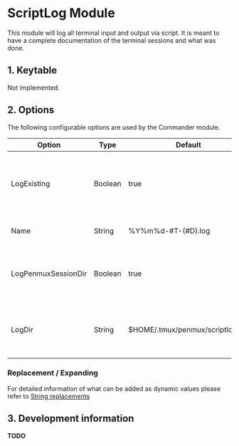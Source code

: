 # ScriptLog Module

This module will log all terminal input and output via script. It is meant to have a complete documentation of the terminal sessions
and what was done.

## 1. Keytable

Not implemented.

## 2. Options

The following configurable options are used by the Commander module.

| Option | Type | Default | Description |
|--------|------|---------|-------------|
|LogExisting | Boolean | true | If this option is enabled all existing panes will respawn starting script for logging. If not just new ones will start logging |
|Name | String | %Y%m%d-#T-(#D).log | The naming for log files. Every tmux formats can be used |
|LogPenmuxSessionDir | Boolean | true | If enabled it will use the session directory (if working inside a session) and log inside a subfolder 'scriptlog' |
|LogDir | String | $HOME/.tmux/penmux/scriptlog/#S | The default directory used to log into (if no session or LogPenmuxSessionDir is false). Every tmux formats can be used |

### Replacement / Expanding

For detailed information of what can be added as dynamic values please refer to [String replacements](../misc/Replacements.md)

## 3. Development information

**TODO**
